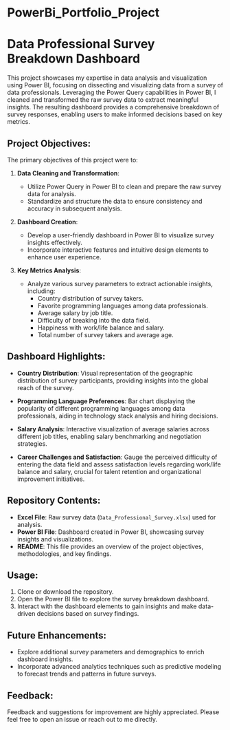 # PowerBi_Portfolio_Project

# Data Professional Survey Breakdown Dashboard

This project showcases my expertise in data analysis and visualization using Power BI, focusing on dissecting and visualizing data from a survey of data professionals. Leveraging the Power Query capabilities in Power BI, I cleaned and transformed the raw survey data to extract meaningful insights. The resulting dashboard provides a comprehensive breakdown of survey responses, enabling users to make informed decisions based on key metrics.

## Project Objectives:

The primary objectives of this project were to:

1. **Data Cleaning and Transformation**:
   - Utilize Power Query in Power BI to clean and prepare the raw survey data for analysis.
   - Standardize and structure the data to ensure consistency and accuracy in subsequent analysis.

2. **Dashboard Creation**:
   - Develop a user-friendly dashboard in Power BI to visualize survey insights effectively.
   - Incorporate interactive features and intuitive design elements to enhance user experience.

3. **Key Metrics Analysis**:
   - Analyze various survey parameters to extract actionable insights, including:
     - Country distribution of survey takers.
     - Favorite programming languages among data professionals.
     - Average salary by job title.
     - Difficulty of breaking into the data field.
     - Happiness with work/life balance and salary.
     - Total number of survey takers and average age.

## Dashboard Highlights:

- **Country Distribution**: Visual representation of the geographic distribution of survey participants, providing insights into the global reach of the survey.
  
- **Programming Language Preferences**: Bar chart displaying the popularity of different programming languages among data professionals, aiding in technology stack analysis and hiring decisions.

- **Salary Analysis**: Interactive visualization of average salaries across different job titles, enabling salary benchmarking and negotiation strategies.

- **Career Challenges and Satisfaction**: Gauge the perceived difficulty of entering the data field and assess satisfaction levels regarding work/life balance and salary, crucial for talent retention and organizational improvement initiatives.

## Repository Contents:

- **Excel File**: Raw survey data (`Data_Professional_Survey.xlsx`) used for analysis.
- **Power BI File**: Dashboard created in Power BI, showcasing survey insights and visualizations.
- **README**: This file provides an overview of the project objectives, methodologies, and key findings.

## Usage:

1. Clone or download the repository.
2. Open the Power BI file to explore the survey breakdown dashboard.
3. Interact with the dashboard elements to gain insights and make data-driven decisions based on survey findings.

## Future Enhancements:

- Explore additional survey parameters and demographics to enrich dashboard insights.
- Incorporate advanced analytics techniques such as predictive modeling to forecast trends and patterns in future surveys.

## Feedback:

Feedback and suggestions for improvement are highly appreciated. Please feel free to open an issue or reach out to me directly.
